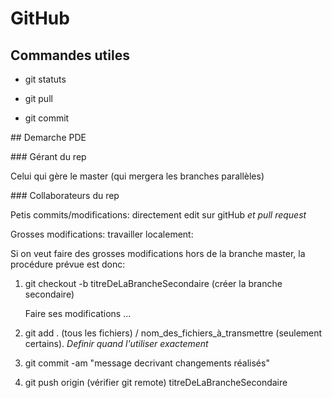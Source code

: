 # GitHub 

## Commandes utiles 

+ git statuts

+ git pull 

+ git commit 

## Demarche PDE 

### Gérant du rep 

Celui qui gère le master (qui mergera les branches parallèles)

### Collaborateurs du rep 

Petis commits/modifications: directement edit sur gitHub *et pull request* 

Grosses modifications: travailler localement: 

Si on veut faire des grosses modifications hors de la branche master, la procédure prévue est donc: 

1. git checkout -b titreDeLaBrancheSecondaire (créer la branche secondaire)   

	Faire ses modifications ... 

2. git add . (tous les fichiers) / nom_des_fichiers_à_transmettre (seulement certains). *Definir quand l'utiliser exactement*

3. git commit -am "message decrivant changements réalisés" 

4. git push origin (vérifier git remote) titreDeLaBrancheSecondaire


